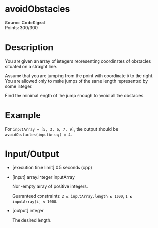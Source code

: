 # avoidObstacles
Source: CodeSignal <br>
Points: 300/300

# Description

You are given an array of integers representing coordinates of obstacles situated on a straight line.

Assume that you are jumping from the point with coordinate `0` to the right. You are allowed only to make jumps of the same length represented by some integer.

Find the minimal length of the jump enough to avoid all the obstacles.

# Example

For `inputArray = [5, 3, 6, 7, 9]`, the output should be
`avoidObstacles(inputArray) = 4`.

# Input/Output

* [execution time limit] 0.5 seconds (cpp)

* [input] array.integer inputArray

  Non-empty array of positive integers.

  Guaranteed constraints:
  `2 ≤ inputArray.length ≤ 1000`,
  `1 ≤ inputArray[i] ≤ 1000`.

* [output] integer

  The desired length.
